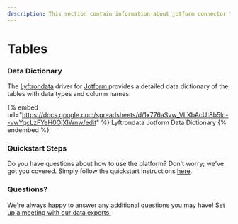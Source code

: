 ```yaml
---
description: This section contain information about jotform connector tables information
---
```


# Tables

### Data Dictionary

The [Lyftrondata](https://www.lyftrondata.com/) driver for [Jotform](https://www.lyftrondata.com/integration/business-analytics/jot-form//)[ ](https://www.lyftrondata.com/integration/jotform/)provides a detailed data dictionary of the tables with data types and column names.

{% embed url="https://docs.google.com/spreadsheets/d/1x776aSvw_VLXbAcUt8b5lc--vwYgcLzFYeH0OjXIWnw/edit" %}
Lyftrondata Jotform Data Dictionary
{% endembed %}

### Quickstart Steps

Do you have questions about how to use the platform? Don't worry; we've got you covered. Simply follow the quickstart instructions [here](../README.md).

### Questions? <a href="#questions" id="questions"></a>

We're always happy to answer any additional questions you may have! [Set up a meeting with our data experts.](https://www.lyftrondata.com/book-a-meeting/)

